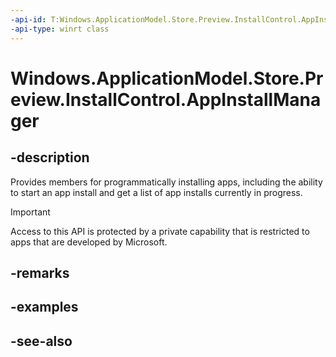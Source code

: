 ----api-id: T:Windows.ApplicationModel.Store.Preview.InstallControl.AppInstallManager
-api-type: winrt class
---<!-- Class syntax.public class AppInstallManager : Windows.ApplicationModel.Store.Preview.InstallControl.IAppInstallManager, Windows.ApplicationModel.Store.Preview.InstallControl.IAppInstallManager2, Windows.ApplicationModel.Store.Preview.InstallControl.IAppInstallManager3, Windows.ApplicationModel.Store.Preview.InstallControl.IAppInstallManager4--># Windows.ApplicationModel.Store.Preview.InstallControl.AppInstallManager## -descriptionProvides members for programmatically installing apps, including the ability to start an app install and get a list of app installs currently in progress.> [!IMPORTANT]> Access to this API is protected by a private capability that is restricted to apps that are developed by Microsoft.## -remarks## -examples## -see-also